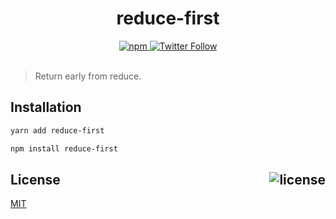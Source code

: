 <div align="center">
  <h1>reduce-first</h1>
  <a href="https://npmjs.com/package/reduce-first">
    <img alt="npm" src="https://img.shields.io/npm/v/reduce-first.svg">
  </a>
  <a href="https://twitter.com/bconnorwhite">
    <img alt="Twitter Follow" src="https://img.shields.io/twitter/follow/bconnorwhite.svg?label=%40bconnorwhite&style=social">
  </a>
</div>

<br />

> Return early from reduce.

## Installation

```bash
yarn add reduce-first
```

```bash
npm install reduce-first
```

<h2>License <img align="right" alt="license" src="https://img.shields.io/npm/l/reduce-first.svg"></h2>

[MIT](https://opensource.org/licenses/MIT)